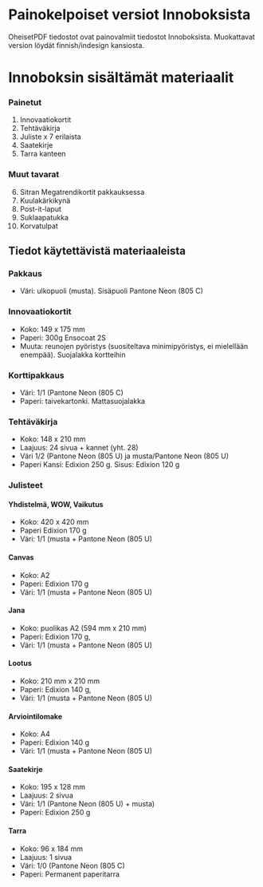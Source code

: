 # Painokelpoiset versiot Innoboksista 
OheisetPDF tiedostot ovat painovalmiit tiedostot Innoboksista. Muokattavat version löydät finnish/indesign kansiosta.

# Innoboksin sisältämät materiaalit

### Painetut
1. Innovaatiokortit
2. Tehtäväkirja
3. Juliste x 7 erilaista
4. Saatekirje
5. Tarra kanteen

### Muut tavarat  
6. Sitran Megatrendikortit pakkauksessa
7. Kuulakärkikynä
8. Post-it-laput
9. Suklaapatukka 
10. Korvatulpat

## Tiedot käytettävistä materiaaleista

### Pakkaus
* Väri: ulkopuoli (musta). Sisäpuoli Pantone Neon (805 C) 

### Innovaatiokortit
* Koko: 149 x 175 mm
* Paperi: 300g Ensocoat 2S 
* Muuta: reunojen pyöristys (suositeltava minimipyöristys, ei mielellään enempää). Suojalakka kortteihin

### Korttipakkaus
* Väri: 1/1 (Pantone Neon (805 C) 
* Paperi: taivekartonki. Mattasuojalakka

### Tehtäväkirja
* Koko: 148 x 210 mm
* Laajuus: 24 sivua + kannet (yht. 28)
* Väri 1/2 (Pantone Neon (805 U) ja musta/Pantone Neon (805 U) 
* Paperi Kansi: Edixion 250 g. Sisus: Edixion 120 g

### Julisteet

#### Yhdistelmä, WOW, Vaikutus
* Koko: 420 x 420 mm 
* Paperi Edixion 170 g 
* Väri: 1/1 (musta + Pantone Neon (805 U)

#### Canvas 
* Koko: A2
* Paperi: Edixion 170 g
* Väri: 1/1 (musta + Pantone Neon (805 U)

#### Jana 
* Koko: puolikas A2 (594 mm x 210 mm)
* Paperi: Edixion 170 g, 
* Väri: 1/1 (musta + Pantone Neon (805 U)

#### Lootus 
* Koko: 210 mm x 210 mm
* Paperi: Edixion 140 g, 
* Väri: 1/1 (musta + Pantone Neon (805 U)

#### Arviointilomake 
* Koko: A4
* Paperi: Edixion 140 g 
* Väri: 1/1 (musta + Pantone Neon (805 U)   

#### Saatekirje
* Koko: 195 x 128 mm
* Laajuus: 2 sivua
* Väri: 1/1 (Pantone Neon (805 U) + musta) 
* Paperi: Edixion 250 g

#### Tarra
* Koko: 96 x 184 mm
* Laajuus: 1 sivua
* Väri: 1/0 (Pantone Neon (805 C)
* Paperi: Permanent paperitarra

